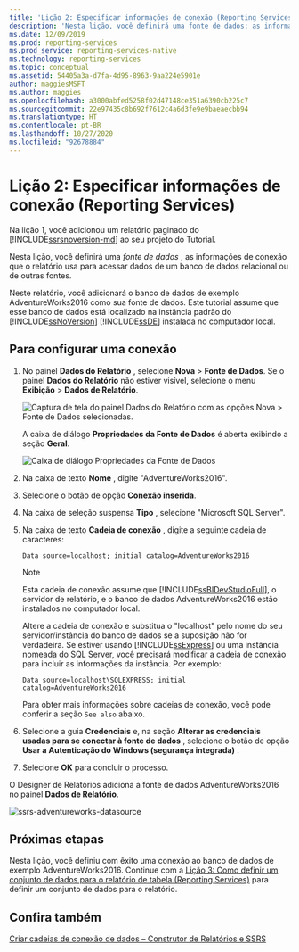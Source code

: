 ```yaml
---
title: 'Lição 2: Especificar informações de conexão (Reporting Services) | Microsoft Docs'
description: 'Nesta lição, você definirá uma fonte de dados: as informações de conexão que o relatório usa para acessar dados de um banco de dados relacional ou de outras fontes.'
ms.date: 12/09/2019
ms.prod: reporting-services
ms.prod_service: reporting-services-native
ms.technology: reporting-services
ms.topic: conceptual
ms.assetid: 54405a3a-d7fa-4d95-8963-9aa224e5901e
author: maggiesMSFT
ms.author: maggies
ms.openlocfilehash: a3000abfed5258f02d47148ce351a6390cb225c7
ms.sourcegitcommit: 22e97435c8b692f7612c4a6d3fe9e9baeaecbb94
ms.translationtype: HT
ms.contentlocale: pt-BR
ms.lasthandoff: 10/27/2020
ms.locfileid: "92678884"
---
```

# <a name="lesson-2-specifying-connection-information-reporting-services"></a>Lição 2: Especificar informações de conexão (Reporting Services)

Na lição 1, você adicionou um relatório paginado do [!INCLUDE[ssrsnoversion-md](../includes/ssrsnoversion-md.md)] ao seu projeto do Tutorial.
  
Nesta lição, você definirá uma *fonte de dados* , as informações de conexão que o relatório usa para acessar dados de um banco de dados relacional ou de outras fontes.

Neste relatório, você adicionará o banco de dados de exemplo AdventureWorks2016 como sua fonte de dados. Este tutorial assume que esse banco de dados está localizado na instância padrão do [!INCLUDE[ssNoVersion](../includes/ssnoversion-md.md)] [!INCLUDE[ssDE](../includes/ssde-md.md)] instalada no computador local.  

## <a name="to-set-up-a-connection"></a>Para configurar uma conexão  

1. No painel **Dados do Relatório** , selecione **Nova** > **Fonte de Dados**. Se o painel **Dados do Relatório** não estiver visível, selecione o menu **Exibição** > **Dados de Relatório**.

    ![Captura de tela do painel Dados do Relatório com as opções Nova > Fonte de Dados selecionadas.](media/ssrs-table-tutorial-2-new-data-source.png)

    A caixa de diálogo **Propriedades da Fonte de Dados** é aberta exibindo a seção **Geral**.

    ![Caixa de diálogo Propriedades da Fonte de Dados](media/lesson-2-specifying-connection-information-reporting-services/vs-datasource-connection-properties-dialog-box.png)

2. Na caixa de texto **Nome** , digite "AdventureWorks2016".

3. Selecione o botão de opção **Conexão inserida**.

4. Na caixa de seleção suspensa **Tipo** , selecione "Microsoft SQL Server".
  
5. Na caixa de texto **Cadeia de conexão** , digite a seguinte cadeia de caracteres:

    `Data source=localhost; initial catalog=AdventureWorks2016`

    > [!NOTE]
    > Esta cadeia de conexão assume que [!INCLUDE[ssBIDevStudioFull](../includes/ssbidevstudiofull-md.md)], o servidor de relatório, e o banco de dados AdventureWorks2016 estão instalados no computador local.
    >
    >Altere a cadeia de conexão e substitua o "localhost" pelo nome do seu servidor/instância do banco de dados se a suposição não for verdadeira. Se estiver usando [!INCLUDE[ssExpress](../includes/ssexpress-md.md)] ou uma instância nomeada do SQL Server, você precisará modificar a cadeia de conexão para incluir as informações da instância. Por exemplo:
    >
    > `Data source=localhost\SQLEXPRESS; initial catalog=AdventureWorks2016`
    >
    > Para obter mais informações sobre cadeias de conexão, você pode conferir a seção `See also` abaixo.

6. Selecione a guia **Credenciais** e, na seção **Alterar as credenciais usadas para se conectar à fonte de dados** , selecione o botão de opção **Usar a Autenticação do Windows (segurança integrada)** .

7. Selecione **OK** para concluir o processo.

O Designer de Relatórios adiciona a fonte de dados AdventureWorks2016 no painel **Dados de Relatório**.

![ssrs-adventureworks-datasource](media/lesson-2-specifying-connection-information-reporting-services/ssrs-adventureworks-datasource2016.png)

## <a name="next-steps"></a>Próximas etapas

Nesta lição, você definiu com êxito uma conexão ao banco de dados de exemplo AdventureWorks2016. Continue com a [Lição 3: Como definir um conjunto de dados para o relatório de tabela &#40;Reporting Services&#41;](lesson-3-defining-a-dataset-for-the-table-report-reporting-services.md) para definir um conjunto de dados para o relatório.

## <a name="see-also"></a>Confira também

[Criar cadeias de conexão de dados – Construtor de Relatórios e SSRS](report-data/data-connections-data-sources-and-connection-strings-report-builder-and-ssrs.md)
